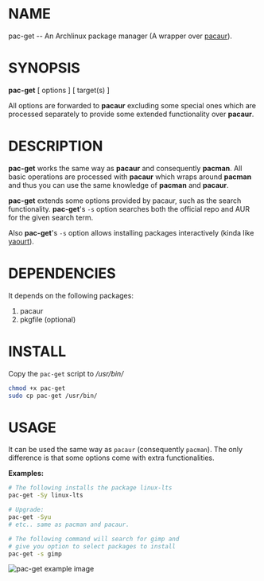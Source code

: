 # NAME
pac-get -- An Archlinux package manager (A wrapper over [pacaur](https://github.com/rmarquis/pacaur)).

# SYNOPSIS

**pac-get** <operation> [ options ] [ target(s) ]

All options are forwarded to **pacaur** excluding some special ones which are processed separately to provide some extended functionality over **pacaur**.

# DESCRIPTION

**pac-get** works the same way as **pacaur** and consequently **pacman**. All basic operations are processed with **pacaur** which wraps around **pacman** and thus you can use the same knowledge of **pacman** and **pacaur**.

**pac-get** extends some options provided by pacaur, such as the search functionality. **pac-get**'s `-s` option searches both the official repo and AUR for the given search term.

Also **pac-get**'s `-s` option allows installing packages interactively (kinda like [yaourt](https://github.com/archlinuxfr/yaourt)).

# DEPENDENCIES

It depends on the following packages:

1. pacaur
2. pkgfile (optional)

# INSTALL

Copy the `pac-get` script to */usr/bin/*

```bash
chmod +x pac-get
sudo cp pac-get /usr/bin/
```

# USAGE

It can be used the same way as `pacaur` (consequently `pacman`). The only difference is that some options come with extra functionalities.

**Examples:**

```bash
# The following installs the package linux-lts
pac-get -Sy linux-lts

# Upgrade:
pac-get -Syu
# etc.. same as pacman and pacaur.

# The following command will search for gimp and
# give you option to select packages to install
pac-get -s gimp 
```

![pac-get example image](https://neurobin.org/img/pac-get-ex.png)
